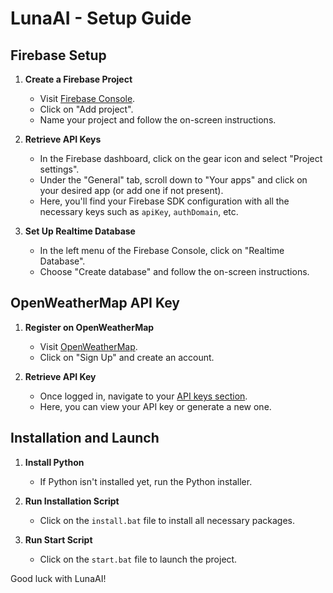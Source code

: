 # LunaAI - Setup Guide

## Firebase Setup

1. **Create a Firebase Project**
   - Visit [Firebase Console](https://console.firebase.google.com/).
   - Click on "Add project".
   - Name your project and follow the on-screen instructions.

2. **Retrieve API Keys**
   - In the Firebase dashboard, click on the gear icon and select "Project settings".
   - Under the "General" tab, scroll down to "Your apps" and click on your desired app (or add one if not present).
   - Here, you'll find your Firebase SDK configuration with all the necessary keys such as `apiKey`, `authDomain`, etc.

3. **Set Up Realtime Database**
   - In the left menu of the Firebase Console, click on "Realtime Database".
   - Choose "Create database" and follow the on-screen instructions.

## OpenWeatherMap API Key

1. **Register on OpenWeatherMap**
   - Visit [OpenWeatherMap](https://openweathermap.org/).
   - Click on "Sign Up" and create an account.

2. **Retrieve API Key**
   - Once logged in, navigate to your [API keys section](https://home.openweathermap.org/api_keys).
   - Here, you can view your API key or generate a new one.

## Installation and Launch

1. **Install Python**
   - If Python isn't installed yet, run the Python installer.

2. **Run Installation Script**
   - Click on the `install.bat` file to install all necessary packages.

3. **Run Start Script**
   - Click on the `start.bat` file to launch the project.

Good luck with LunaAI!

